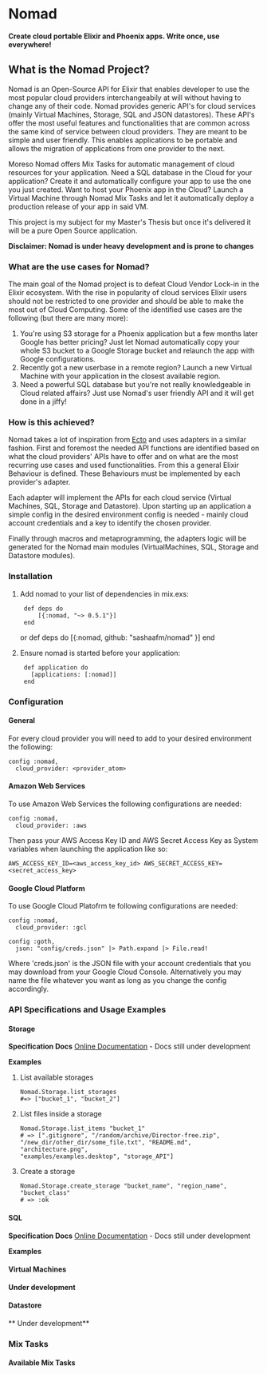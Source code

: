 # Nomad

**Create cloud portable Elixir and Phoenix apps. Write once, use everywhere!**

## What is the Nomad Project?
Nomad is an Open-Source API for Elixir that enables developer to use the most popular cloud providers interchangeabily at will without having to change any of their code. Nomad provides generic API's for cloud services (mainly Virtual Machines, Storage, SQL and JSON datastores). These API's offer the most useful features and functionalities that are common across the same kind of service between cloud providers. They are meant to be simple and user friendly. This enables applications to be portable and allows the migration of applications from one provider to the next.

Moreso Nomad offers Mix Tasks for automatic management of cloud resources for your application. Need a SQL database in the Cloud for your application? Create it and automatically configure your app to use the one you just created. Want to host your Phoenix app in the Cloud? Launch a Virtual Machine through Nomad Mix Tasks and let it automatically deploy a production release of your app in said VM.

This project is my subject for my Master's Thesis but once it's delivered it will be a pure Open Source application.

**Disclaimer: Nomad is under heavy development and is prone to changes**

### What are the use cases for Nomad?
The main goal of the Nomad project is to defeat Cloud Vendor Lock-in in the Elixir ecosystem. With the rise in popularity of cloud services Elixir users should not be restricted to one provider and should be able to make the most out of Cloud Computing. Some of the identified use cases are the following (but there are many more):

  1. You're using S3 storage for a Phoenix application but a few months later Google has better pricing? Just let Nomad automatically copy your whole S3 bucket to a Google Storage bucket and relaunch the app with Google configurations.
  2. Recently got a new userbase in a remote region? Launch a new Virtual Machine with your application in the closest available region.
  3. Need a powerful SQL database but you're not really knowledgeable in Cloud related affairs? Just use Nomad's user friendly API and it will get done in a jiffy!

### How is this achieved?
Nomad takes a lot of inspiration from [Ecto](https://github.com/elixir-lang/ecto) and uses adapters in a similar fashion. First and foremost the needed API functions are identified based on what the cloud providers' APIs have to offer and on what are the most recurring use cases and used functionalities. From this a general Elixir Behaviour is defined. These Behaviours must be implemented by each provider's adapter. 

Each adapter will implement the APIs for each cloud service (Virtual Machines, SQL, Storage and Datastore). Upon starting up an application a simple config in the desired environment config is needed - mainly cloud account credentials and a key to identify the chosen provider.

Finally through macros and metaprogramming, the adapters logic will be generated for the Nomad main modules (VirtualMachines, SQL, Storage and Datastore modules).

### Installation

  1. Add nomad to your list of dependencies in mix.exs:

          def deps do
              [{:nomad, "~> 0.5.1"}]
          end
        or
          def deps do 
              [{:nomad, github: "sashaafm/nomad" }]
            end

  2. Ensure nomad is started before your application:

          def application do
            [applications: [:nomad]]
          end

### Configuration
#### General
For every cloud provider you will need to add to your desired environment the following:

    config :nomad, 
      cloud_provider: <provider_atom>
      
#### Amazon Web Services
To use Amazon Web Services the following configurations are needed:

    config :nomad,
      cloud_provider: :aws
      
Then pass your AWS Access Key ID and AWS Secret Access Key as System variables when launching the application like so:

    AWS_ACCESS_KEY_ID=<aws_access_key_id> AWS_SECRET_ACCESS_KEY=<secret_access_key>
    
#### Google Cloud Platform
To use Google Cloud Platofrm te following configurations are needed:

    config :nomad,
      cloud_provider: :gcl
    
    config :goth, 
      json: "config/creds.json" |> Path.expand |> File.read!
      
Where 'creds.json' is the JSON file with your account credentials that you may download from your Google Cloud Console. Alternatively you may name the file whatever you want as long as you change the config accordingly.

### API Specifications and Usage Examples
#### Storage

**Specification Docs**
[Online Documentation](https://hexdocs.pm/nomad/Nomad.Storage.html) - Docs still under development

**Examples**


  1. List available storages

         Nomad.Storage.list_storages
         #=> ["bucket_1", "bucket_2"]
  
  2. List files inside a storage
  
         Nomad.Storage.list_items "bucket_1"
         # => [".gitignore", "/random/archive/Director-free.zip",
         "/new_dir/other_dir/some_file.txt", "README.md", "architecture.png",
         "examples/examples.desktop", "storage_API"]    
        
  3. Create a storage
    
         Nomad.Storage.create_storage "bucket_name", "region_name", "bucket_class"
         # => :ok
  
#### SQL
**Specification Docs**
[Online Documentation](https://hexdocs.pm/nomad/Nomad.SQL.html) - Docs still under development

**Examples**

#### Virtual Machines
**Under development**

#### Datastore
** Under development**

### Mix Tasks

#### Available Mix Tasks


